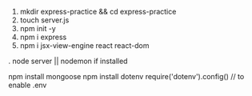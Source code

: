 1. mkdir express-practice && cd express-practice
2. touch server.js
3. npm init -y
4. npm i express
5. npm i jsx-view-engine react react-dom

. node server || nodemon if installed

npm install mongoose
npm install dotenv
require('dotenv').config() // to enable .env